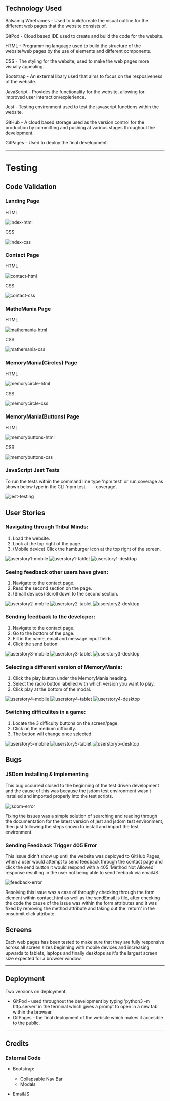 ## Technology Used
Balsamiq Wireframes - Used to build/create the visual outline for the different web pages that the website consists of.

GitPod - Cloud based IDE used to create and build the code for the website.

HTML - Programming language used to build the structure of the website/web pages by the use of elements and different components.

CSS - The styling for the website, used to make the web pages more visually appealing.

Bootstrap - An external libary used that aims to focus on the resposiveness of the website.

JavaScript - Provides the functionality for the website, allowing for improved user interaction/expierience.

Jest - Testing environment used to test the javascript functions within the website.

GitHub - A cloud based storage used as the version control for the production by committing and pushing at various stages throughout the development.

GitPages - Used to deploy the final development.

----
# Testing

## Code Validation
### Landing Page
HTML

![index-html](screenshots/code-validations/landing-page-html-validation.PNG)

CSS

![index-css](screenshots/code-validations/landing-page-css-validation.PNG)

### Contact Page
HTML

![contact-html](screenshots/code-validations/contact-page-html-validation.PNG)

CSS

![contact-css](screenshots/code-validations/contact-page-css-validation.PNG)

### MatheMania Page
HTML

![mathemania-html](screenshots/code-validations/mathemania-html-validation.PNG)

CSS

![mathemania-css](screenshots/code-validations/mathemania-css-validation.PNG)

### MemoryMania(Circles) Page
HTML

![memorycircle-html](screenshots/code-validations/memorycircle-html-validation.PNG)

CSS

![memorycircle-css](screenshots/code-validations/memorycircle-css-validation.PNG)

### MemoryMania(Buttons) Page
HTML

![memorybuttons-html](screenshots/code-validations/memorybuttons-html-validation.PNG)

CSS

![memorybuttons-css](screenshots/code-validations/memorybuttons-css-validation.PNG)

### JavaScript Jest Tests

To run the tests within the command line type 'npm test' or run coverage as shown below type in the CLI 'npm test -- --coverage'.

![jest-testing](screenshots/jest-screenshot.PNG)

## User Stories

### Navigating through Tribal Minds:
1. Load the website.
2. Look at the top right of the page.
3. (Mobile device) Click the hamburger icon at the top right of the screen.

![userstory1-mobile](screenshots/user-stories/us1-mobile.PNG)
![userstory1-tablet](screenshots/user-stories/us1-tablet.PNG)
![userstory1-desktop](screenshots/user-stories/us1-desktop.PNG)

### Seeing feedback other users have given:
1. Navigate to the contact page.
2. Read the second section on the page.
3. (Small devices) Scroll down to the second section.

![userstory2-mobile](screenshots/user-stories/us2-mobile.PNG)
![userstory2-tablet](screenshots/user-stories/us2-tablet.PNG)
![userstory2-desktop](screenshots/user-stories/us2-desktop.PNG)

### Sending feedback to the developer:
1. Navigate to the contact page.
2. Go to the bottom of the page.
3. Fill in the name, email and message input fields.
4. Click the send button.

![userstory3-mobile](screenshots/user-stories/us3-mobile.PNG)
![userstory3-tablet](screenshots/user-stories/us3-tablet.PNG)
![userstory3-desktop](screenshots/user-stories/us3-desktop.PNG)

### Selecting a different version of MemoryMania:
1. Click the play button under the MemoryMania heading.
2. Select the radio button labelled with which version you want to play.
3. Click play at the bottom of the modal.

![userstory4-mobile](screenshots/user-stories/us4-mobile.PNG)
![userstory4-tablet](screenshots/user-stories/us4-tablet.PNG)
![userstory4-desktop](screenshots/user-stories/us4-desktop.PNG)

### Switching difficulites in a game:
1. Locate the 3 difficulty buttons on the screen/page.
2. Click on the medium difficulty.
3. The button will change once selected.

![userstory5-mobile](screenshots/user-stories/us5-mobile.PNG)
![userstory5-tablet](screenshots/user-stories/us5-tablet.PNG)
![userstory5-desktop](screenshots/user-stories/us5-desktop.PNG)

## Bugs

### JSDom Installing & Implementing
This bug occurred closed to the beginning of the test driven development and the cause of this was because the jsdom test environment wasn't installed and imported properly into the test scripts.

![jsdom-error](screenshots/bugs/jsdom-error.PNG)

Fixing the issues was a simple solution of searching and reading through the documentation for the latest version of jest and jsdom test environment, then just following the steps shown to install and import the test environment.

### Sending Feedback Trigger 405 Error
This issue didn't show up until the website was deployed to GitHub Pages, when a user would attempt to send feedback through the contact page and click the send button it would respond with a 405 'Method Not Allowed' response resulting in the user not being able to send feeback via emailJS.

![feedback-error](screenshots/bugs/feedback-bug.PNG)

Resolving this issue was a case of throughly checking through the form element within contact.html as well as the sendEmail.js file, after checking the code the cause of the issue was within the form attributes and it was fixed by removing the method attribute and taking out the 'return' in the onsubmit click attribute.

## Screens
Each web pages has been tested to make sure that they are fully responsive across all screen sizes beginning with mobile devices and increasing upwards to tablets, laptops and finally desktops as it's the largest screen size expected for a browser window.

----
## Deployment
Two versions on deployment:
* GitPod - used throughout the development by typing 'python3 -m http.server' in the terminal which gives a prompt to open in a new tab within the browser.
* GitPages - the final deployment of the website which makes it accesible to the public.

----
## Credits

### External Code
* Bootstrap:
    * Collapsable Nav Bar
    * Modals

* EmailJS